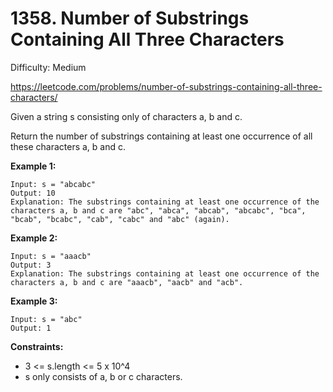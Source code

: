 # 1358. Number of Substrings Containing All Three Characters

Difficulty: Medium

https://leetcode.com/problems/number-of-substrings-containing-all-three-characters/

Given a string s consisting only of characters a, b and c.

Return the number of substrings containing at least one occurrence of all these characters a, b and c.

**Example 1:**
```
Input: s = "abcabc"
Output: 10
Explanation: The substrings containing at least one occurrence of the characters a, b and c are "abc", "abca", "abcab", "abcabc", "bca", "bcab", "bcabc", "cab", "cabc" and "abc" (again). 
```

**Example 2:**
```
Input: s = "aaacb"
Output: 3
Explanation: The substrings containing at least one occurrence of the characters a, b and c are "aaacb", "aacb" and "acb". 
```

**Example 3:**
```
Input: s = "abc"
Output: 1
```

**Constraints:**

* 3 <= s.length <= 5 x 10^4
* s only consists of a, b or c characters.
